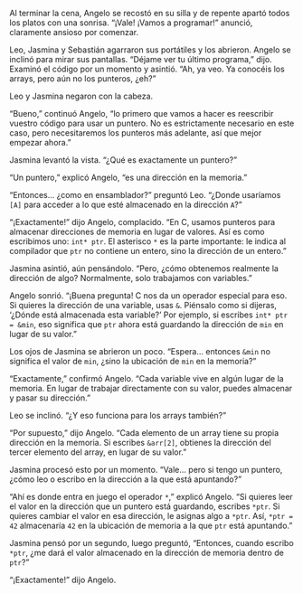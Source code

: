 Al terminar la cena, Angelo se recostó en su silla y de repente apartó todos los platos con una sonrisa. “¡Vale! ¡Vamos a programar!” anunció, claramente ansioso por comenzar.

Leo, Jasmina y Sebastián agarraron sus portátiles y los abrieron. Angelo se inclinó para mirar sus pantallas. “Déjame ver tu último programa,” dijo. Examinó el código por un momento y asintió. “Ah, ya veo. Ya conocéis los arrays, pero aún no los punteros, ¿eh?”

Leo y Jasmina negaron con la cabeza.

“Bueno,” continuó Angelo, “lo primero que vamos a hacer es reescribir vuestro código para usar un puntero. No es estrictamente necesario en este caso, pero necesitaremos los punteros más adelante, así que mejor empezar ahora.”

Jasmina levantó la vista. “¿Qué es exactamente un puntero?”

“Un puntero,” explicó Angelo, “es una dirección en la memoria.”

“Entonces... ¿como en ensamblador?” preguntó Leo. “¿Donde usaríamos `[A]` para acceder a lo que esté almacenado en la dirección `A`?”

“¡Exactamente!” dijo Angelo, complacido. “En C, usamos punteros para almacenar direcciones de memoria en lugar de valores. Así es como escribimos uno: `int* ptr`. El asterisco `*` es la parte importante: le indica al compilador que `ptr` no contiene un entero, sino la dirección de un entero.”

Jasmina asintió, aún pensándolo. “Pero, ¿cómo obtenemos realmente la dirección de algo? Normalmente, solo trabajamos con variables.”

Angelo sonrió. “¡Buena pregunta! C nos da un operador especial para eso. Si quieres la dirección de una variable, usas `&`. Piénsalo como si dijeras, ‘¿Dónde está almacenada esta variable?’ Por ejemplo, si escribes `int* ptr = &min`, eso significa que `ptr` ahora está guardando la dirección de `min` en lugar de su valor.”

Los ojos de Jasmina se abrieron un poco. “Espera... entonces `&min` no significa el valor de `min`, ¿sino la ubicación de `min` en la memoria?”

“Exactamente,” confirmó Angelo. “Cada variable vive en algún lugar de la memoria. En lugar de trabajar directamente con su valor, puedes almacenar y pasar su dirección.”

Leo se inclinó. “¿Y eso funciona para los arrays también?”

“Por supuesto,” dijo Angelo. “Cada elemento de un array tiene su propia dirección en la memoria. Si escribes `&arr[2]`, obtienes la dirección del tercer elemento del array, en lugar de su valor.”

Jasmina procesó esto por un momento. “Vale… pero si tengo un puntero, ¿cómo leo o escribo en la dirección a la que está apuntando?”

“Ahí es donde entra en juego el operador `*`,” explicó Angelo. “Si quieres leer el valor en la dirección que un puntero está guardando, escribes `*ptr`. Si quieres cambiar el valor en esa dirección, le asignas algo a `*ptr`. Así, `*ptr = 42` almacenaría `42` en la ubicación de memoria a la que `ptr` está apuntando.”

Jasmina pensó por un segundo, luego preguntó, “Entonces, cuando escribo `*ptr`, ¿me dará el valor almacenado en la dirección de memoria dentro de `ptr`?”

“¡Exactamente!” dijo Angelo.